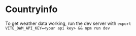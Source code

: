 # Countryinfo

To get weather data working, run the dev server with ```export VITE_OWM_API_KEY=<your api key> && npm run dev```
